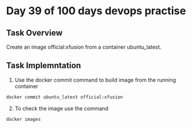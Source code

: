 # Day 39 of 100 days devops practise

## Task Overview
Create an image official:xfusion from a container ubuntu_latest.

## Task Implemntation
1. Use the docker commit command to build image from the running container
```bash
docker commit ubuntu_latest official:xfusion
```
2. To check the image use the command
```bash
docker images
```